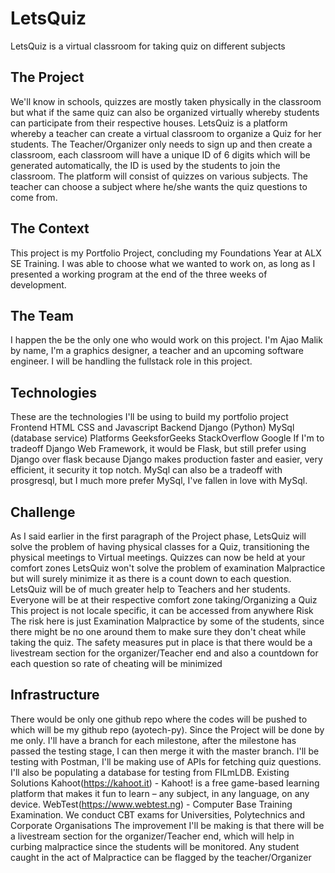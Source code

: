 # LetsQuiz

LetsQuiz is a virtual classroom for taking quiz on different subjects

## The Project

We'll know in schools, quizzes are mostly taken physically in the classroom but what if the same quiz can also be organized virtually whereby students can participate from their respective houses.
LetsQuiz is a platform whereby a teacher can create a virtual classroom to organize a Quiz for her students. The Teacher/Organizer only needs to sign up and then create a classroom, each classroom will have a unique ID of 6 digits which will be generated automatically, the ID is used by the students to join the classroom.
The platform will consist of quizzes on various subjects. The teacher can choose a subject where he/she wants the quiz questions to come from.

## The Context

This project is my Portfolio Project, concluding my Foundations Year at ALX SE Training. I was able to choose what we wanted to work on, as long as I presented a working program at the end of the three weeks of development.

## The Team

I happen the be the only one who would work on this project. I'm Ajao Malik by name, I'm a graphics designer, a teacher and an upcoming software engineer.
I will be handling the fullstack role in this project.

## Technologies

These are the technologies I'll be using to build my portfolio project
Frontend
HTML
CSS and
Javascript
Backend
Django (Python)
MySql (database service)
Platforms
GeeksforGeeks
StackOverflow
Google
If I'm to tradeoff Django Web Framework, it would be Flask, but still prefer using Django over flask because Django makes production faster and easier, very efficient, it security it top notch.
MySql can also be a tradeoff with prosgresql, but I much more prefer MySql, I've fallen in love with MySql.

## Challenge

As I said earlier in the first paragraph of the Project phase, LetsQuiz will solve the problem of having physical classes for a Quiz, transitioning the physical meetings to Virtual meetings. Quizzes can now be held at your comfort zones
LetsQuiz won't solve the problem of examination Malpractice but will surely minimize it as there is a count down to each question.
LetsQuiz will be of much greater help to Teachers and her students. Everyone will be at their respective comfort zone taking/Organizing a Quiz
This project is not locale specific, it can be accessed from anywhere
Risk
The risk here is just Examination Malpractice by some of the students, since there might be no one around them to make sure they don't cheat while taking the quiz. The safety measures put in place is that there would be a livestream section for the organizer/Teacher end and also a countdown for each question so rate of cheating will be minimized

## Infrastructure

There would be only one github repo where the codes will be pushed to which will be my github repo (ayotech-py). Since the Project will be done by me only. I'll have a branch for each milestone, after the milestone has passed the testing stage, I can then merge it with the master branch. I'll be testing with Postman, I'll be making use of APIs for fetching quiz questions. I'll also be populating a database for testing from FILmLDB.
Existing Solutions
Kahoot(https://kahoot.it) - Kahoot! is a free game-based learning platform that makes it fun to learn – any subject, in any language, on any device.
WebTest(https://www.webtest.ng) - Computer Base Training Examination. We conduct CBT exams for Universities, Polytechnics and Corporate Organisations
The improvement I'll be making is that there will be a livestream section for the organizer/Teacher end, which will help in curbing malpractice since the students will be monitored. Any student caught in the act of Malpractice can be flagged by the teacher/Organizer
